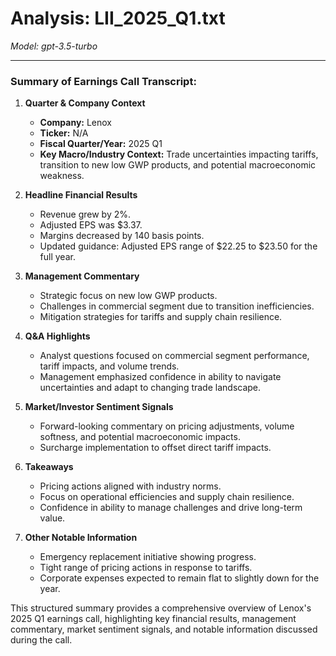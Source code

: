 # Analysis: LII_2025_Q1.txt

*Model: gpt-3.5-turbo*

---

### Summary of Earnings Call Transcript:

1. **Quarter & Company Context**
   - **Company:** Lenox
   - **Ticker:** N/A
   - **Fiscal Quarter/Year:** 2025 Q1
   - **Key Macro/Industry Context:** Trade uncertainties impacting tariffs, transition to new low GWP products, and potential macroeconomic weakness.

2. **Headline Financial Results**
   - Revenue grew by 2%.
   - Adjusted EPS was $3.37.
   - Margins decreased by 140 basis points.
   - Updated guidance: Adjusted EPS range of $22.25 to $23.50 for the full year.

3. **Management Commentary**
   - Strategic focus on new low GWP products.
   - Challenges in commercial segment due to transition inefficiencies.
   - Mitigation strategies for tariffs and supply chain resilience.

4. **Q&A Highlights**
   - Analyst questions focused on commercial segment performance, tariff impacts, and volume trends.
   - Management emphasized confidence in ability to navigate uncertainties and adapt to changing trade landscape.

5. **Market/Investor Sentiment Signals**
   - Forward-looking commentary on pricing adjustments, volume softness, and potential macroeconomic impacts.
   - Surcharge implementation to offset direct tariff impacts.

6. **Takeaways**
   - Pricing actions aligned with industry norms.
   - Focus on operational efficiencies and supply chain resilience.
   - Confidence in ability to manage challenges and drive long-term value.

7. **Other Notable Information**
   - Emergency replacement initiative showing progress.
   - Tight range of pricing actions in response to tariffs.
   - Corporate expenses expected to remain flat to slightly down for the year.

This structured summary provides a comprehensive overview of Lenox's 2025 Q1 earnings call, highlighting key financial results, management commentary, market sentiment signals, and notable information discussed during the call.